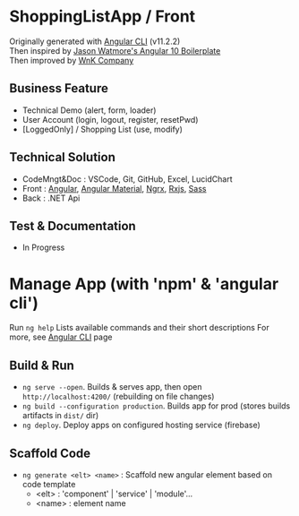 # ShoppingListApp / Front

Originally generated with [Angular CLI](https://github.com/angular/angular-cli#angular-cli---the-cli-tool-for-angular) (v11.2.2)<br/>
Then inspired by [Jason Watmore's Angular 10 Boilerplate](https://jasonwatmore.com/post/2020/08/29/angular-10-boilerplate-email-sign-up-with-verification-authentication-forgot-password)<br/>
Then improved by [WnK Company](https://shoppinglistapp-44a01.web.app/home)

## Business Feature

- Technical Demo (alert, form, loader)
- User Account (login, logout, register, resetPwd)
- [LoggedOnly] / Shopping List (use, modify)

## Technical Solution

- CodeMngt&Doc : VSCode, Git, GitHub, Excel, LucidChart
- Front : 
  [Angular](https://angular.io/docs), 
  [Angular Material](https://material.angular.io/components/categories), 
  [Ngrx](https://ngrx.io/docs), 
  [Rxjs](https://rxjs.dev/guide/overview), 
  [Sass](https://sass-lang.com/guide)
- Back : .NET Api

## Test & Documentation

- In Progress

# Manage App (with 'npm' & 'angular cli')

Run `ng help` Lists available commands and their short descriptions
For more, see [Angular CLI](https://angular.io/cli) page

## Build & Run

- `ng serve --open`. Builds & serves app, then open `http://localhost:4200/` (rebuilding on file changes)
- `ng build --configuration production`. Builds app for prod (stores builds artifacts in `dist/` dir)
- `ng deploy`. Deploy apps on configured hosting service (firebase)

## Scaffold Code

- `ng generate <elt> <name>` : Scaffold new angular element based on code template
  - \<elt> : 'component' | 'service' | 'module'...
  - \<name> : element name